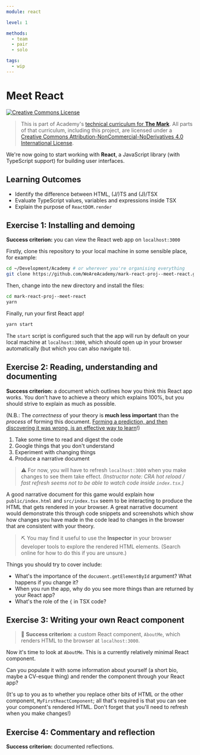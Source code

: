 ```yaml
---
module: react

level: 1

methods:
  - team
  - pair
  - solo

tags:
  - wip
---
```


# Meet React

<a rel="license" href="http://creativecommons.org/licenses/by-nc-nd/4.0/"><img alt="Creative Commons License" style="border-width:0" src="https://i.creativecommons.org/l/by-nc-nd/4.0/88x31.png" /></a>

> This is part of Academy's [technical curriculum for **The Mark**](https://github.com/WeAreAcademy/curriculum-mark). All parts of that curriculum, including this project, are licensed under a <a rel="license" href="http://creativecommons.org/licenses/by-nc-nd/4.0/">Creative Commons Attribution-NonCommercial-NoDerivatives 4.0 International License</a>.

We're now going to start working with **React**, a JavaScript library (with TypeScript support) for building user interfaces.

## Learning Outcomes

- Identify the difference between HTML, (J/)TS and (J)/TSX
- Evaluate TypeScript values, variables and expressions inside TSX
- Explain the purpose of `ReactDOM.render`

## Exercise 1: Installing and demoing

**Success criterion:** you can view the React web app on `localhost:3000`

Firstly, clone this repository to your local machine in some sensible place, for example:

```bash
cd ~/Development/Academy # or wherever you're organising everything
git clone https://github.com/WeAreAcademy/mark-react-proj--meet-react.git
```

Then, change into the new directory and install the files:

```bash
cd mark-react-proj--meet-react
yarn
```

Finally, run your first React app!

```bash
yarn start
```

The `start` script is configured such that the app will run by default on your local machine at `localhost:3000`, which should open up in your browser automatically (but which you can also navigate to).

## Exercise 2: Reading, understanding and documenting

**Success criterion:** a document which outlines how you think this React app works. You don't have to achieve a theory which explains 100%, but you should strive to explain as much as possible.

(N.B.: The _correctness_ of your theory is **much less important** than the _process_ of forming this document. [Forming a prediction, and then discovering it was wrong, is an effective way to learn](https://www.sciencedirect.com/science/article/abs/pii/S0959475217303468)!)

1. Take some time to read and digest the code
2. Google things that you don't understand
3. Experiment with changing things
4. Produce a narrative document

> ⚠️ For now, you will have to refresh `localhost:3000` when you make changes to see them take effect. _(Instructor note: CRA hot reload / fast refresh seems not to be able to watch code inside `index.tsx`.)_

A good narrative document for this game would explain how `public/index.html` and `src/index.tsx` seem to be interacting to produce the HTML that gets rendered in your browser. A great narrative document would demonstrate this through code snippets and screenshots which show how changes you have made in the code lead to changes in the browser that are consistent with your theory.

> ⛏️ You may find it useful to use the **Inspector** in your browser developer tools to explore the rendered HTML elements. (Search online for how to do this if you are unsure.)

Things you should try to cover include:

- What's the importance of the `document.getElementById` argument? What happens if you change it?
- When you run the app, why do you see more things than are returned by your React app?
- What's the role of the `{` in TSX code?

## Exercise 3: Writing your own React component

> 🎯 **Success criterion:** a custom React component, `AboutMe`, which renders HTML to the browser at `localhost:3000`.

Now it's time to look at `AboutMe`. This is a currently relatively minimal React component.

Can you populate it with some information about yourself (a short bio, maybe a CV-esque thing) and render the component through your React app?

(It's up to you as to whether you replace other bits of HTML or the other component, `MyFirstReactComponent`; all that's required is that you can see your component's rendered HTML. Don't forget that you'll need to refresh when you make changes!)

## Exercise 4: Commentary and reflection

**Success criterion:** documented reflections.
